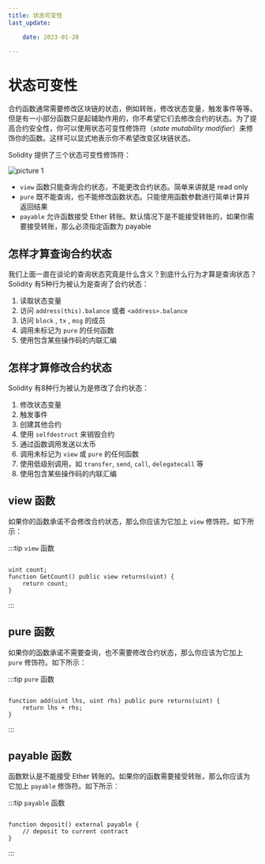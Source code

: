 ```yaml
---
title: 状态可变性
last_update:

    date: 2023-01-28

---
```


# 状态可变性

合约函数通常需要修改区块链的状态，例如转账，修改状态变量，触发事件等等。但是有一小部分函数只是起辅助作用的，你不希望它们去修改合约的状态。为了提高合约安全性，你可以使用状态可变性修饰符（*state mutability modifier*）来修饰你的函数。这样可以显式地表示你不希望改变区块链状态。

Solidity 提供了三个状态可变性修饰符：

![picture 1](assets/state-mutability/1674825720506.png)  


- `view` 函数只能查询合约状态，不能更改合约状态。简单来讲就是 read only
- `pure` 既不能查询，也不能修改函数状态。只能使用函数参数进行简单计算并返回结果
- `payable` 允许函数接受 Ether 转账。默认情况下是不能接受转账的，如果你需要接受转账，那么必须指定函数为 payable

## 怎样才算查询合约状态

我们上面一直在谈论的查询状态究竟是什么含义？到底什么行为才算是查询状态？Solidity 有5种行为被认为是查询了合约状态：

1. 读取状态变量
2. 访问  `address(this).balance` 或者 `<address>.balance`
3. 访问 `block` , `tx` , `msg` 的成员
4. 调用未标记为 `pure` 的任何函数
5. 使用包含某些操作码的内联汇编 

## 怎样才算修改合约状态

Solidity 有8种行为被认为是修改了合约状态：

1. 修改状态变量
2. 触发事件
3. 创建其他合约
4. 使用 `selfdestruct` 来销毁合约
5. 通过函数调用发送以太币
6. 调用未标记为 `view` 或 `pure` 的任何函数
7. 使用低级别调用，如 `transfer`, `send`, `call`, `delegatecall` 等
8. 使用包含某些操作码的内联汇编

## view 函数

如果你的函数承诺不会修改合约状态，那么你应该为它加上 `view` 修饰符。如下所示：

:::tip `view` 函数

```solidity

uint count;
function GetCount() public view returns(uint) {
    return count;
}

```

:::

## pure 函数

如果你的函数承诺不需要查询，也不需要修改合约状态，那么你应该为它加上 `pure` 修饰符。如下所示：

:::tip `pure` 函数

```solidity

function add(uint lhs, uint rhs) public pure returns(uint) {
    return lhs + rhs;
}

```

:::

## payable 函数

函数默认是不能接受 Ether 转账的。如果你的函数需要接受转账，那么你应该为它加上 `payable` 修饰符。如下所示：

:::tip `payable` 函数

```solidity

function deposit() external payable {
    // deposit to current contract
}

```

:::